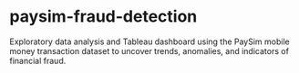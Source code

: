 # paysim-fraud-detection
Exploratory data analysis and Tableau dashboard using the PaySim mobile money transaction dataset to uncover trends, anomalies, and indicators of financial fraud.
